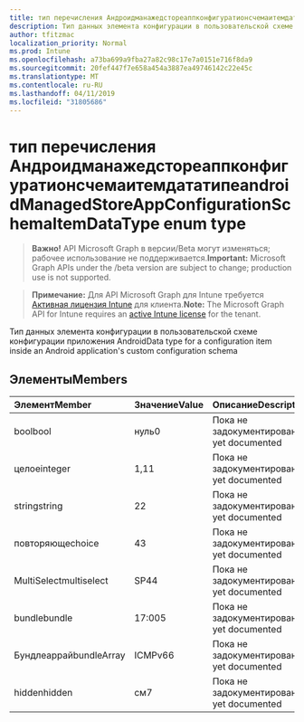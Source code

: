 ```yaml
---
title: тип перечисления Андроидманажедстореаппконфигуратионсчемаитемдататипе
description: Тип данных элемента конфигурации в пользовательской схеме конфигурации приложения Android
author: tfitzmac
localization_priority: Normal
ms.prod: Intune
ms.openlocfilehash: a73ba699a9fba27a82c98c17e7a0151e716f8da9
ms.sourcegitcommit: 20fef447f7e658a454a3887ea49746142c22e45c
ms.translationtype: MT
ms.contentlocale: ru-RU
ms.lasthandoff: 04/11/2019
ms.locfileid: "31805686"
---
```

# <a name="androidmanagedstoreappconfigurationschemaitemdatatype-enum-type"></a><span data-ttu-id="ffb99-103">тип перечисления Андроидманажедстореаппконфигуратионсчемаитемдататипе</span><span class="sxs-lookup"><span data-stu-id="ffb99-103">androidManagedStoreAppConfigurationSchemaItemDataType enum type</span></span>

> <span data-ttu-id="ffb99-104">**Важно!** API Microsoft Graph в версии/Beta могут изменяться; рабочее использование не поддерживается.</span><span class="sxs-lookup"><span data-stu-id="ffb99-104">**Important:** Microsoft Graph APIs under the /beta version are subject to change; production use is not supported.</span></span>

> <span data-ttu-id="ffb99-105">**Примечание:** Для API Microsoft Graph для Intune требуется [Активная лицензия Intune](https://go.microsoft.com/fwlink/?linkid=839381) для клиента.</span><span class="sxs-lookup"><span data-stu-id="ffb99-105">**Note:** The Microsoft Graph API for Intune requires an [active Intune license](https://go.microsoft.com/fwlink/?linkid=839381) for the tenant.</span></span>

<span data-ttu-id="ffb99-106">Тип данных элемента конфигурации в пользовательской схеме конфигурации приложения Android</span><span class="sxs-lookup"><span data-stu-id="ffb99-106">Data type for a configuration item inside an Android application's custom configuration schema</span></span>

## <a name="members"></a><span data-ttu-id="ffb99-107">Элементы</span><span class="sxs-lookup"><span data-stu-id="ffb99-107">Members</span></span>
|<span data-ttu-id="ffb99-108">Элемент</span><span class="sxs-lookup"><span data-stu-id="ffb99-108">Member</span></span>|<span data-ttu-id="ffb99-109">Значение</span><span class="sxs-lookup"><span data-stu-id="ffb99-109">Value</span></span>|<span data-ttu-id="ffb99-110">Описание</span><span class="sxs-lookup"><span data-stu-id="ffb99-110">Description</span></span>|
|:---|:---|:---|
|<span data-ttu-id="ffb99-111">bool</span><span class="sxs-lookup"><span data-stu-id="ffb99-111">bool</span></span>|<span data-ttu-id="ffb99-112">нуль</span><span class="sxs-lookup"><span data-stu-id="ffb99-112">0</span></span>|<span data-ttu-id="ffb99-113">Пока не задокументировано.</span><span class="sxs-lookup"><span data-stu-id="ffb99-113">Not yet documented</span></span>|
|<span data-ttu-id="ffb99-114">целое</span><span class="sxs-lookup"><span data-stu-id="ffb99-114">integer</span></span>|<span data-ttu-id="ffb99-115">1,1</span><span class="sxs-lookup"><span data-stu-id="ffb99-115">1</span></span>|<span data-ttu-id="ffb99-116">Пока не задокументировано.</span><span class="sxs-lookup"><span data-stu-id="ffb99-116">Not yet documented</span></span>|
|<span data-ttu-id="ffb99-117">string</span><span class="sxs-lookup"><span data-stu-id="ffb99-117">string</span></span>|<span data-ttu-id="ffb99-118">2</span><span class="sxs-lookup"><span data-stu-id="ffb99-118">2</span></span>|<span data-ttu-id="ffb99-119">Пока не задокументировано.</span><span class="sxs-lookup"><span data-stu-id="ffb99-119">Not yet documented</span></span>|
|<span data-ttu-id="ffb99-120">повторяюще</span><span class="sxs-lookup"><span data-stu-id="ffb99-120">choice</span></span>|<span data-ttu-id="ffb99-121">4</span><span class="sxs-lookup"><span data-stu-id="ffb99-121">3</span></span>|<span data-ttu-id="ffb99-122">Пока не задокументировано.</span><span class="sxs-lookup"><span data-stu-id="ffb99-122">Not yet documented</span></span>|
|<span data-ttu-id="ffb99-123">MultiSelect</span><span class="sxs-lookup"><span data-stu-id="ffb99-123">multiselect</span></span>|<span data-ttu-id="ffb99-124">SP4</span><span class="sxs-lookup"><span data-stu-id="ffb99-124">4</span></span>|<span data-ttu-id="ffb99-125">Пока не задокументировано.</span><span class="sxs-lookup"><span data-stu-id="ffb99-125">Not yet documented</span></span>|
|<span data-ttu-id="ffb99-126">bundle</span><span class="sxs-lookup"><span data-stu-id="ffb99-126">bundle</span></span>|<span data-ttu-id="ffb99-127">17:00</span><span class="sxs-lookup"><span data-stu-id="ffb99-127">5</span></span>|<span data-ttu-id="ffb99-128">Пока не задокументировано.</span><span class="sxs-lookup"><span data-stu-id="ffb99-128">Not yet documented</span></span>|
|<span data-ttu-id="ffb99-129">Бундлеаррай</span><span class="sxs-lookup"><span data-stu-id="ffb99-129">bundleArray</span></span>|<span data-ttu-id="ffb99-130">ICMPv6</span><span class="sxs-lookup"><span data-stu-id="ffb99-130">6</span></span>|<span data-ttu-id="ffb99-131">Пока не задокументировано.</span><span class="sxs-lookup"><span data-stu-id="ffb99-131">Not yet documented</span></span>|
|<span data-ttu-id="ffb99-132">hidden</span><span class="sxs-lookup"><span data-stu-id="ffb99-132">hidden</span></span>|<span data-ttu-id="ffb99-133">см</span><span class="sxs-lookup"><span data-stu-id="ffb99-133">7</span></span>|<span data-ttu-id="ffb99-134">Пока не задокументировано.</span><span class="sxs-lookup"><span data-stu-id="ffb99-134">Not yet documented</span></span>|





